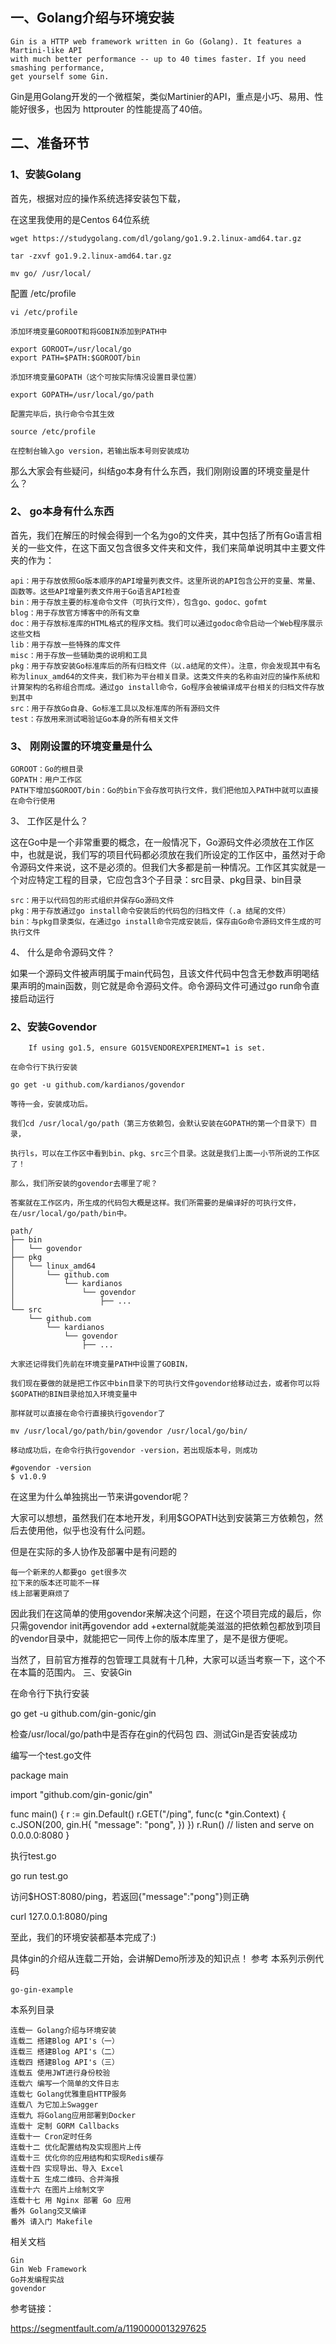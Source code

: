 
## 一、Golang介绍与环境安装

    Gin is a HTTP web framework written in Go (Golang). It features a Martini-like API 
    with much better performance -- up to 40 times faster. If you need smashing performance,
    get yourself some Gin.

 Gin是用Golang开发的一个微框架，类似Martinier的API，重点是小巧、易用、性能好很多，也因为 httprouter 的性能提高了40倍。

## 二、准备环节
### 1、安装Golang

首先，根据对应的操作系统选择安装包下载，

在这里我使用的是Centos 64位系统
```
wget https://studygolang.com/dl/golang/go1.9.2.linux-amd64.tar.gz

tar -zxvf go1.9.2.linux-amd64.tar.gz

mv go/ /usr/local/
```
配置 /etc/profile
```
vi /etc/profile

添加环境变量GOROOT和将GOBIN添加到PATH中

export GOROOT=/usr/local/go
export PATH=$PATH:$GOROOT/bin

添加环境变量GOPATH（这个可按实际情况设置目录位置）

export GOPATH=/usr/local/go/path

配置完毕后，执行命令令其生效

source /etc/profile

在控制台输入go version，若输出版本号则安装成功
```
那么大家会有些疑问，纠结go本身有什么东西，我们刚刚设置的环境变量是什么？

### 2、 go本身有什么东西

首先，我们在解压的时候会得到一个名为go的文件夹，其中包括了所有Go语言相关的一些文件，在这下面又包含很多文件夹和文件，我们来简单说明其中主要文件夹的作为：

    api：用于存放依照Go版本顺序的API增量列表文件。这里所说的API包含公开的变量、常量、函数等。这些API增量列表文件用于Go语言API检查
    bin：用于存放主要的标准命令文件（可执行文件），包含go、godoc、gofmt
    blog：用于存放官方博客中的所有文章
    doc：用于存放标准库的HTML格式的程序文档。我们可以通过godoc命令启动一个Web程序展示这些文档
    lib：用于存放一些特殊的库文件
    misc：用于存放一些辅助类的说明和工具
    pkg：用于存放安装Go标准库后的所有归档文件（以.a结尾的文件）。注意，你会发现其中有名称为linux_amd64的文件夹，我们称为平台相关目录。这类文件夹的名称由对应的操作系统和计算架构的名称组合而成。通过go install命令，Go程序会被编译成平台相关的归档文件存放到其中
    src：用于存放Go自身、Go标准工具以及标准库的所有源码文件
    test：存放用来测试喝验证Go本身的所有相关文件

### 3、 刚刚设置的环境变量是什么

    GOROOT：Go的根目录
    GOPATH：用户工作区
    PATH下增加$GOROOT/bin：Go的bin下会存放可执行文件，我们把他加入PATH中就可以直接在命令行使用

3、 工作区是什么？

这在Go中是一个非常重要的概念，在一般情况下，Go源码文件必须放在工作区中，也就是说，我们写的项目代码都必须放在我们所设定的工作区中，虽然对于命令源码文件来说，这不是必须的。但我们大多都是前一种情况。工作区其实就是一个对应特定工程的目录，它应包含3个子目录：src目录、pkg目录、bin目录

    src：用于以代码包的形式组织并保存Go源码文件
    pkg：用于存放通过go install命令安装后的代码包的归档文件（.a 结尾的文件）
    bin：与pkg目录类似，在通过go install命令完成安装后，保存由Go命令源码文件生成的可执行文件

4、 什么是命令源码文件？

如果一个源码文件被声明属于main代码包，且该文件代码中包含无参数声明喝结果声明的main函数，则它就是命令源码文件。命令源码文件可通过go run命令直接启动运行

### 2、安装Govendor
```
    If using go1.5, ensure GO15VENDOREXPERIMENT=1 is set.

在命令行下执行安装

go get -u github.com/kardianos/govendor

等待一会，安装成功后。

我们cd /usr/local/go/path（第三方依赖包，会默认安装在GOPATH的第一个目录下）目录，

执行ls，可以在工作区中看到bin、pkg、src三个目录。这就是我们上面一小节所说的工作区了！

那么，我们所安装的govendor去哪里了呢？

答案就在工作区内，所生成的代码包大概是这样。我们所需要的是编译好的可执行文件，在/usr/local/go/path/bin中。

path/
├── bin
│   └── govendor
├── pkg
│   └── linux_amd64
│       └── github.com
│           └── kardianos
│               └── govendor
│                   ├── ...
└── src
    └── github.com
        └── kardianos
            └── govendor
                ├── ...

大家还记得我们先前在环境变量PATH中设置了GOBIN，

我们现在要做的就是把工作区中bin目录下的可执行文件govendor给移动过去，或者你可以将$GOPATH的BIN目录给加入环境变量中

那样就可以直接在命令行直接执行govendor了

mv /usr/local/go/path/bin/govendor /usr/local/go/bin/

移动成功后，在命令行执行govendor -version，若出现版本号，则成功

#govendor -version
$ v1.0.9
```
在这里为什么单独挑出一节来讲govendor呢？

大家可以想想，虽然我们在本地开发，利用$GOPATH达到安装第三方依赖包，然后去使用他，似乎也没有什么问题。

但是在实际的多人协作及部署中是有问题的

    每一个新来的人都要go get很多次
    拉下来的版本还可能不一样
    线上部署更麻烦了

因此我们在这简单的使用govendor来解决这个问题，在这个项目完成的最后，你只需govendor init再govendor add +external就能美滋滋的把依赖包都放到项目的vendor目录中，就能把它一同传上你的版本库里了，是不是很方便呢。

当然了，目前官方推荐的包管理工具就有十几种，大家可以适当考察一下，这个不在本篇的范围内。
三、安装Gin

在命令行下执行安装

go get -u github.com/gin-gonic/gin

检查/usr/local/go/path中是否存在gin的代码包
四、测试Gin是否安装成功

编写一个test.go文件

package main

import "github.com/gin-gonic/gin"

func main() {
    r := gin.Default()
    r.GET("/ping", func(c *gin.Context) {
        c.JSON(200, gin.H{
            "message": "pong",
        })
    })
    r.Run() // listen and serve on 0.0.0.0:8080
}

执行test.go

go run test.go

访问$HOST:8080/ping，若返回{"message":"pong"}则正确

curl 127.0.0.1:8080/ping

至此，我们的环境安装都基本完成了:)

具体gin的介绍从连载二开始，会讲解Demo所涉及的知识点！
参考
本系列示例代码

    go-gin-example

本系列目录

    连载一 Golang介绍与环境安装
    连载二 搭建Blog API's（一）
    连载三 搭建Blog API's（二）
    连载四 搭建Blog API's（三）
    连载五 使用JWT进行身份校验
    连载六 编写一个简单的文件日志
    连载七 Golang优雅重启HTTP服务
    连载八 为它加上Swagger
    连载九 将Golang应用部署到Docker
    连载十 定制 GORM Callbacks
    连载十一 Cron定时任务
    连载十二 优化配置结构及实现图片上传
    连载十三 优化你的应用结构和实现Redis缓存
    连载十四 实现导出、导入 Excel
    连载十五 生成二维码、合并海报
    连载十六 在图片上绘制文字
    连载十七 用 Nginx 部署 Go 应用
    番外 Golang交叉编译
    番外 请入门 Makefile

相关文档

    Gin
    Gin Web Framework
    Go并发编程实战
    govendor




参考链接：

https://segmentfault.com/a/1190000013297625
